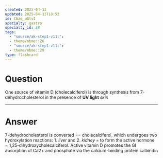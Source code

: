 ```yaml
---
created: 2025-04-13
updated: 2025-04-13T10:52
id: Cbzq_uGtvI
specialty: gastro
specialty_id: 28
tags:
  - "source/ak-step1-v11:": 
  - theme/nbme::26
  - "source/ak-step1-v11:": 
  - theme/nbme::29
type: flashcard
---
```


# Question
One source of vitamin D (cholecalciferol) is through synthesis from 7-dehydrocholesterol in the presence of **UV light** *skin*

---

# Answer
7-dehydrocholesterol is converted == cholecalciferol, which undergoes two hydroxylation reactions:  1. *liver* and 2. *kidney* = to form the active hormone = 1,25-dihydroxycholecalciferol.  Active vitamin D promotes the GI absorption of Ca2+ and phosphate via the calcium-binding protein calbindin
